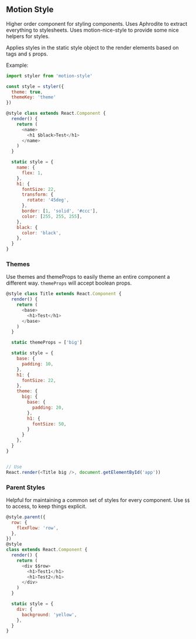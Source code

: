 ## Motion Style

Higher order component for styling components. Uses Aphrodite to extract everything to stylesheets. Uses motion-nice-style to provide some nice helpers for styles.

Applies styles in the static style object to the render elements based on tags and `$` props.

Example:

```js
import styler from 'motion-style'

const style = styler({
  theme: true,
  themeKey: 'theme'
})

@style class extends React.Component {
  render() {
    return (
      <name>
        <h1 $black>Test</h1>
      </name>
    )
  }

  static style = {
    name: {
      flex: 1,
    },
    h1: {
      fontSize: 22,
      transform: {
        rotate: '45deg',
      },
      border: [1, 'solid', '#ccc'],
      color: [255, 255, 255],
    },
    black: {
      color: 'black',
    },
  }
}
```

### Themes

Use themes and themeProps to easily theme an entire component a different way. `themeProps` will accept boolean props.

```js
@style class Title extends React.Component {
  render() {
    return (
      <base>
        <h1>Test</h1>
      </base>
    )
  }

  static themeProps = ['big']

  static style = {
    base: {
      padding: 10,
    },
    h1: {
      fontSize: 22,
    },
    theme: {
      big: {
        base: {
          padding: 20,
        },
        h1: {
          fontSize: 50,
        }
      }
    },
  }
}


// Use
React.render(<Title big />, document.getElementById('app'))
```


### Parent Styles

Helpful for maintaining a common set of styles for every component. Use `$$` to access, to keep things explicit.

```js
@style.parent({
  row: {
    flexFlow: 'row',
  },
})
@style
class extends React.Component {
  render() {
    return (
      <div $$row>
        <h1>Test1</h1>
        <h1>Test2</h1>
      </div>
    )
  }

  static style = {
    div: {
      background: 'yellow',
    },
  }
}
```
